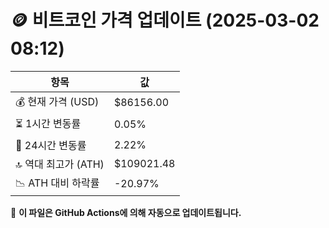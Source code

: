 # 🪙 비트코인 가격 업데이트 (2025-03-02 08:12)

| 항목                | 값 |
|--------------------|----------------|
| 💰 현재 가격 (USD) | $86156.00 |
| ⏳ 1시간 변동률    | 0.05% |
| 📆 24시간 변동률   | 2.22% |
| 🔝 역대 최고가 (ATH) | $109021.48 |
| 📉 ATH 대비 하락률 | -20.97% |

🔄 **이 파일은 GitHub Actions에 의해 자동으로 업데이트됩니다.**

